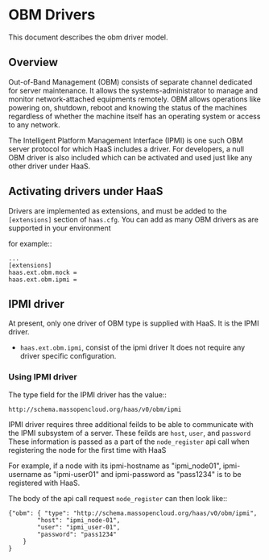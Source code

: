 # OBM Drivers

This document describes the obm driver model.

## Overview

Out-of-Band Management (OBM) consists of separate channel dedicated for server maintenance.
It allows the systems-administrator to manage and monitor network-attached equipments remotely. 
OBM allows operations like powering on, shutdown, reboot and knowing the status of the machines 
regardless of whether the machine itself has an operating system or access to any network.

The Intelligent Platform Management Interface (IPMI) is one such OBM server protocol for which
HaaS includes a driver. For developers, a null OBM driver is also included which can be activated
and used just like any other driver under HaaS. 


## Activating drivers under HaaS

Drivers are implemented as extensions, and must be added to the 
`[extensions]` section of `haas.cfg`. You can add as many OBM 
drivers as are supported in your environment

for example::

    ...
    [extensions]
    haas.ext.obm.mock = 
    haas.ext.obm.ipmi =


## IPMI driver

At present, only one driver of OBM type is supplied with HaaS.
It is the IPMI driver. 

* `haas.ext.obm.ipmi`, consist of the ipmi driver
    It does not require any driver specific configuration.

### Using IPMI driver

The type field for the IPMI driver has the value::

    http://schema.massopencloud.org/haas/v0/obm/ipmi


IPMI driver requires three additional feilds 
to be able to communicate with the IPMI subsystem of a server. 
These feilds are `host`, `user`, and `password`
These information is passed as a part of the `node_register` api call 
when registering the node for the first time with HaaS

For example, if a node with its ipmi-hostname as "ipmi_node01", ipmi-username as "ipmi-user01"
and ipmi-password as "pass1234" is to be registered with HaaS. 

The body of the api call request `node_register` can then look like::

    {"obm": { "type": "http://schema.massopencloud.org/haas/v0/obm/ipmi",
    		"host": "ipmi_node-01",
    		"user": "ipmi_user-01",
    		"password": "pass1234"
   	    }
    }

